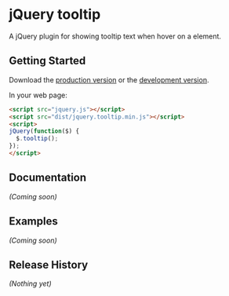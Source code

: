 # jQuery tooltip

A jQuery plugin for showing tooltip text when hover on a element.

## Getting Started
Download the [production version][min] or the [development version][max].

[min]: https://raw.github.com/amazingSurge/tooltip/master/dist/jquery.tooltip.min.js
[max]: https://raw.github.com/amazingSurge/tooltip/master/dist/jquery.tooltip.js

In your web page:

```html
<script src="jquery.js"></script>
<script src="dist/jquery.tooltip.min.js"></script>
<script>
jQuery(function($) {
  $.tooltip(); 
});
</script>
```

## Documentation
_(Coming soon)_

## Examples
_(Coming soon)_

## Release History
_(Nothing yet)_
